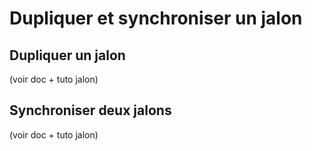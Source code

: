 # Dupliquer et synchroniser un jalon

## Dupliquer un jalon

(voir doc + tuto jalon)

## Synchroniser deux jalons 

(voir doc + tuto jalon)